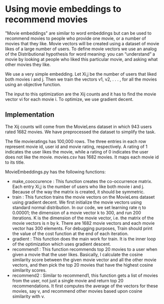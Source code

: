# Using movie embeddings to recommend movies
"Movie embeddings" are similar to word embeddings but can be used to recommend movies to people who provide one movie, or a number of movies that they like. Movie vectors will be created using a dataset of movie likes of a large number of users. To define movie vectors we use an analog of the Distributional hypothesis for word meaning: you can “understand” a movie by looking at people who liked this particular movie, and asking what other movies they like.

We use a very simple embedding. Let Xi,j be the number of users that liked both movies i and j. Then we train the vectors v1, v2, . . . , for all the movies using an objective function.

The input to this optimization are the Xij counts and it has to find the movie vector vi for each movie i.
To optimize, we use gradient decent.

## Implementation
The Xij counts will come from the MovieLens dataset in which 943 users rated 1682 movies. We have preprocessed the dataset to simplify the task.

The file movieratings has 100,000 rows. The three entries in each row represent movie id, user id and movie rating, respectively. A rating of 1 indicates the user likes the movie, while a rating of 0 indicates the user does not like the movie. movies.csv has 1682 movies. It maps each movie id to its title.

MovieEmbeddings.py has the following functions:
- make_cooccurence : This function creates the co-occurrence matrix. Each entry Xi,j is the number of users who like both movie i and j. Because of the way the matrix is created, it should be symmetric.
- train : This function trains the movie vectors on the MovieLens dataset using gradient decent. We first initialize the movie vectors using standard normal distribution. In our code, we set learning rate η to 0.00001; the dimension of a movie vector k to 300, and run 200 iterations. K is the dimension of the movie vector, i.e. the matrix of the movie vectors is n by k. There are 1682 movie vectors and each movie vector has 300 elements. For debugging purposes, Train should print the value of the cost function at the end of each iteration.
- gradient : This function does the main work for train. It is the inner loop of the optimization which uses gradient descent.
- recommend1 : This function recommends top 20 movies to a user when given a movie that the user likes. Basically, I calculate the cosine similarity score between the given movie vector and all the other movie vectors, and then pick the top 20 movies that have the highest cosine similarity scores.
- recommend2 : Similar to recommend1, this function gets a list of movies from the user, not just a single movie and return top 20 recommendations. It first computes the average of the vectors for these movies, say v, and recommend other movies based upon cosine similarity with v.
